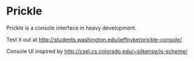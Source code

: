 Prickle
=======
Prickle is a console interface in heavy development.

Test it out at http://students.washington.edu/jeffpyke/prickle-console/


Console UI inspired by http://csel.cs.colorado.edu/~silkense/js-scheme/

